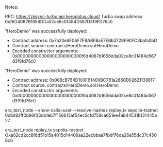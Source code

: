 Notes:

RPC: https://zksync-turbo.api.herodotus.cloud/
Turbo swap address: 0xf6D4087B1656DDa02ce8c01484D567D3f9FD76c0


"HeroDemo" was successfully deployed:
 - Contract address: 0x7a20e6F06F7FBABFBaE7EBb3728F90FC3bafa0bD
 - Contract source: contracts/HeroDemo.sol:HeroDemo
 - Encoded constructor arguments: 0x000000000000000000000000f6d4087b1656dda02ce8c01484d567d3f9fd76c0



"HeroDemo" was successfully deployed:
 - Contract address: 0x088cB764D100F61400BC781a2860D02621138817
 - Contract source: contracts/HeroDemo.sol:HeroDemo
 - Encoded constructor arguments: 0x000000000000000000000000f6d4087b1656dda02ce8c01484d567d3f9fd76c0



era_test_node --show-calls=user --resolve-hashes replay_tx sepolia-testnet 0x8d92ff0b96f03db1eb7f156613af54ec5cfd758ca651ee4ab44531b131445a27

era_test_node replay_tx sepolia-testnet Oxa02cd2cc8f8d51b15a4015d14409aa22ecbbaa7fbdf76da26a55dc37c4508c6
